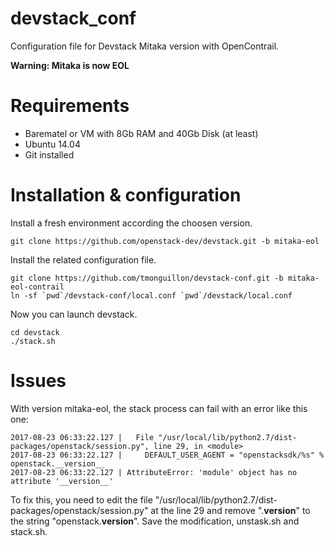 # devstack_conf

Configuration file for Devstack Mitaka version with OpenContrail.

**Warning: Mitaka is now EOL**

Requirements
============

* Barematel or VM with 8Gb RAM and 40Gb Disk (at least)
* Ubuntu 14.04
* Git installed


Installation & configuration
============================

Install a fresh environment according the choosen version.

    git clone https://github.com/openstack-dev/devstack.git -b mitaka-eol

Install the related configuration file.

    git clone https://github.com/tmonguillon/devstack-conf.git -b mitaka-eol-contrail
    ln -sf `pwd`/devstack-conf/local.conf `pwd`/devstack/local.conf

Now you can launch devstack.

    cd devstack
    ./stack.sh


Issues
======

With version mitaka-eol, the stack process can fail with an error like this one:

    2017-08-23 06:33:22.127 |   File "/usr/local/lib/python2.7/dist-packages/openstack/session.py", line 29, in <module>
    2017-08-23 06:33:22.127 |     DEFAULT_USER_AGENT = "openstacksdk/%s" % openstack.__version__
    2017-08-23 06:33:22.127 | AttributeError: 'module' object has no attribute '__version__'

To fix this, you need to edit the file "/usr/local/lib/python2.7/dist-packages/openstack/session.py" at the line 29 and remove ".__version__" to the string "openstack.__version__". Save the modification, unstask.sh and stack.sh.




